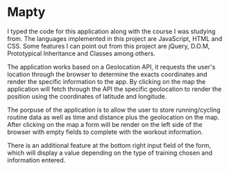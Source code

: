 # Mapty

I typed the code for this application along with the course I was studying from. The languages implemented in this project are JavaScript, HTML and CSS. 
Some features I can point out from this project are jQuery, D.O.M, Prototypical Inheritance and Classes among others.

The application works based on a Geolocation API, it requests the user's location through the browser to determine the exacts coordinates and render the specific information to the app. By clicking on the map the application will fetch through the API the specific geolocation to render the position using the coordinates of latitude and longitude.

The porpuse of the application is to allow the user to store running/cycling routine data as well as time and distance plus the geolocation on the map. After clicking on the map a form will be render on the left side of the browser with empty fields to complete with the workout information.

There is an additional feature at the bottom right input field of the form, which will display a value depending on the type of training chosen and information entered. 
